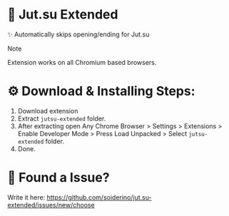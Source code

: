 # 🐸 Jut.su Extended

✨ Automatically skips opening/ending for Jut.su <br>

> [!NOTE]
> Extension works on all Chromium based browsers.

# ⚙️ Download & Installing Steps: <br>

1. Download extension
2. Extract `jutsu-extended` folder.
3. After extracting open Any Chrome Browser > Settings > Extensions > Enable Developer Mode > Press Load Unpacked > Select `jutsu-extended` folder.
4. Done.

# 🐛 Found a Issue?

Write it here: https://github.com/soiderino/jut.su-extended/issues/new/choose
